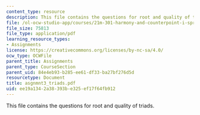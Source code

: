 ```yaml
---
content_type: resource
description: This file contains the questions for root and quality of triads.
file: /ol-ocw-studio-app/courses/21m-301-harmony-and-counterpoint-i-spring-2005/ee19a1342a38393be325ef17f64fb912_asgnmnt3_triads.pdf
file_size: 75813
file_type: application/pdf
learning_resource_types:
- Assignments
license: https://creativecommons.org/licenses/by-nc-sa/4.0/
ocw_type: OCWFile
parent_title: Assignments
parent_type: CourseSection
parent_uid: 84e4eb93-b285-ee61-df33-ba27bf276d5d
resourcetype: Document
title: asgnmnt3_triads.pdf
uid: ee19a134-2a38-393b-e325-ef17f64fb912
---
```

This file contains the questions for root and quality of triads.